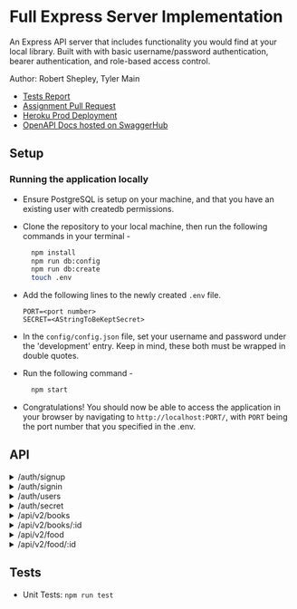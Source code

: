 # Full Express Server Implementation

An Express API server that includes functionality you would find at your local library. Built with with basic username/password authentication, bearer authentication, and role-based access control.

Author: Robert Shepley, Tyler Main
<!-- Replace URL's and add more necessary links -->
- [Tests Report](https://github.com/ShepleySound/library-api/actions)
- [Assignment Pull Request](https://github.com/ShepleySound/library-api/pull/1)
- [Heroku Prod Deployment](https://shepley-main-library-api.herokuapp.com/)
- [OpenAPI Docs hosted on SwaggerHub](https://app.swaggerhub.com/apis-docs/SHEPLEYSOUND_1/library-api/1.0)


## Setup

### Running the application locally

- Ensure PostgreSQL is setup on your machine, and that you have an existing user with createdb permissions.

- Clone the repository to your local machine, then run the following commands in your terminal -

  ```bash
    npm install
    npm run db:config
    npm run db:create
    touch .env
  ```

- Add the following lines to the newly created `.env` file.

  ```text
  PORT=<port number>
  SECRET=<AStringToBeKeptSecret>
  ```

- In the `config/config.json` file, set your username and password under the 'development' entry. Keep in mind, these both must be wrapped in double quotes.

- Run the following command -

  ```bash
    npm start
  ```

- Congratulations! You should now be able to access the application in your browser by navigating to `http://localhost:PORT/`, with `PORT` being the port number that you specified in the .env.

## API

<details><summary>/auth/signup</summary>

#### POST

##### Responses

| Code | Description |
| ---- | ----------- |
| 201 | OK |
| 401 | Unauthorized |
</details>

<details><summary>/auth/signin</summary>

#### POST

##### Responses

| Code | Description |
| ---- | ----------- |
| 200 | OK |
| 401 | Unauthorized |

| Security
| --- |
| BasicAuth |
</details>

<details><summary>/auth/users</summary>

#### GET

##### Responses

| Code | Description |
| ---- | ----------- |
| 200 | OK |
| 401 | Unauthorized |

| Security | Required Permission |
| --- | --- |
| BearerAuth / RBAC | DELETE |
</details>

<details><summary>/auth/secret</summary>

#### GET

##### Responses

| Code | Description |
| ---- | ----------- |
| 200 | OK |
| 401 | Unauthorized |

| Security
| --- |
| BearerAuth |
</details>

<details><summary>/api/v2/books</summary>

#### GET

##### Responses

| Code | Description |
| ---- | ----------- |
| 200 | OK |
| 401 | Unauthorized |

| Security
| --- |
| BearerAuth |

#### POST

##### Responses

| Code | Description |
| ---- | ----------- |
| 201 | OK |
| 401 | Unauthorized |

| Security | Required Permission |
| --- | --- |
| BearerAuth / RBAC | CREATE |
</details>

<details><summary>/api/v2/books/:id</summary>

#### POST

##### Responses

| Code | Description |
| ---- | ----------- |
| 201 | OK |
| 401 | Unauthorized |

| Security | Required Permission |
| --- | --- |
| BearerAuth / RBAC | CREATE |

#### GET

##### Responses

| Code | Description |
| ---- | ----------- |
| 200 | OK |
| 401 | Unauthorized |

| Security
| --- |
| BearerAuth |

#### PUT/PATCH

##### Responses

| Code | Description |
| ---- | ----------- |
| 200 | OK |
| 401 | Unauthorized |

| Security | Required Permission |
| --- | --- |
| BearerAuth / RBAC | UPDATE |

#### DELETE

##### Responses

| Code | Description |
| ---- | ----------- |
| 200 | OK |
| 401 | Unauthorized |

| Security | Required Permission |
| --- | --- |
| BearerAuth / RBAC | DELETE |
</details>

<details><summary>/api/v2/food</summary>

#### GET

##### Responses

| Code | Description |
| ---- | ----------- |
| 200 | OK |
| 401 | Unauthorized |

| Security
| --- |
| BearerAuth |

#### POST

##### Responses

| Code | Description |
| ---- | ----------- |
| 201 | OK |
| 401 | Unauthorized |

| Security | Required Permission |
| --- | --- |
| BearerAuth / RBAC | CREATE |
</details>

<details><summary>/api/v2/food/:id</summary>

#### POST

##### Responses

| Code | Description |
| ---- | ----------- |
| 201 | OK |
| 401 | Unauthorized |

| Security | Required Permission |
| --- | --- |
| BearerAuth / RBAC | CREATE |

#### GET

##### Responses

| Code | Description |
| ---- | ----------- |
| 200 | OK |
| 401 | Unauthorized |

| Security
| --- |
| BearerAuth |

#### PUT/PATCH

##### Responses

| Code | Description |
| ---- | ----------- |
| 200 | OK |
| 401 | Unauthorized |

| Security | Required Permission |
| --- | --- |
| BearerAuth / RBAC | UPDATE |

#### DELETE

##### Responses

| Code | Description |
| ---- | ----------- |
| 200 | OK |
| 401 | Unauthorized |

| Security | Required Permission |
| --- | --- |
| BearerAuth / RBAC | DELETE |
</details>

## Tests

- Unit Tests: `npm run test`

<!-- ## Structure Diagram

(Created with [app.diagrams.net](https://app.diagrams.net/))

![Diagram]() -->